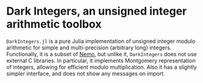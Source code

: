 # Dark Integers, an unsigned integer arithmetic toolbox

`DarkIntegers.jl` is a pure Julia implementation of unsigned integer modulo arithmetic for simple and multi-precision (arbitrary long) integers. Functionally, it is a subset of [Nemo](http://nemocas.org), but unlike it, `DarkIntegers` does not use external C libraries. In particular, it implements Montgomery representation of integers, allowing for efficient modulo multiplication. Also it has a slightly simpler interface, and does not show any messages on import.
